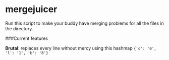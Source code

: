 mergejuicer
===========

Run this script to make your buddy have merging problems for all the files in the directory.

###Current features

**Brutal**: replaces every line without mercy using this hashmap  `{'o': '0', 'l': '1', 'b': '8'}`
 
